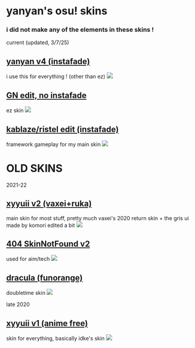 # yanyan's osu! skins
### i did not make any of the elements in these skins ! 

current (updated, 3/7/25)


## [yanyan v4 (instafade)](https://drive.google.com/file/d/1dIGHHj04Wd3J-ppBd7P-_gkhIcodd404/view?usp=sharing)
i use this for everything ! (other than ez) 
![](https://i.imgur.com/IBaa0hS.png)

## [GN edit, no instafade](https://drive.google.com/file/d/1egwi0AX1ZUlb2Yz7dw1UuB1qVs-BkJ69/view?usp=sharing)
ez skin 
![](https://i.imgur.com/Tw3p82E.jpeg)

## [kablaze/ristel edit (instafade)](https://drive.google.com/file/d/1ieKruSe1g0FimXSGMkf3GG5JxWtisRiF/view?usp=sharing)
framework gameplay for my main skin
![](https://i.imgur.com/KKvvRxl.png)






# OLD SKINS

2021-22
## [xyyuii v2 (vaxei+ruka)](https://www.mediafire.com/file/98zb7dh4p23rv51/-+++++++++#+xyyuii.+(v2)+『vaxei+ruka』+#+++++++++-.osk/file)
main skin for most stuff, pretty much vaxei's 2020 return skin + the gris ui made by komori edited a bit
![](https://i.imgur.com/M0xHgRX.png)

## [404 SkinNotFound v2](https://joofixd.s-ul.eu/Ia93XGt5)
used for aim/tech
![](https://i.imgur.com/aKZt7Cf.png)

## [dracula (funorange)](https://joofixd.s-ul.eu/2JwFiizy)
doubletime skin
![](https://i.imgur.com/jKoRCOA.png)


late 2020
## [xyyuii v1 (anime free)](https://www.mediafire.com/file/ttwydv63magyi6t/xyyuii+v1.osk/file)
skin for everything, basically idke's skin
![](https://i.imgur.com/F7IqM4d.png)
